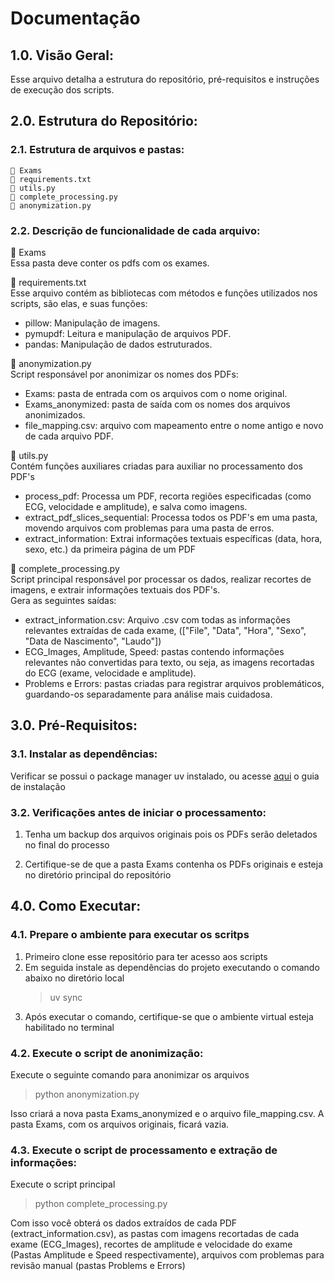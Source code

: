 # Documentação

## 1.0. Visão Geral:  

Esse arquivo detalha a estrutura do repositório, pré-requisitos e instruções de execução dos scripts.  

## 2.0. Estrutura do Repositório:   
  ### 2.1. Estrutura de arquivos e pastas: 
    📁 Exams 
    📁 requirements.txt    
    📁 utils.py  
    📁 complete_processing.py  
    📁 anonymization.py  

  ### 2.2. Descrição de funcionalidade de cada arquivo:  

📁 Exams  
   Essa pasta deve conter os pdfs com os exames.

📁 requirements.txt  
Esse arquivo contém as bibliotecas com métodos e funções utilizados nos scripts, são elas, e suas funções:
- pillow: Manipulação de imagens.
- pymupdf: Leitura e manipulação de arquivos PDF.
- pandas: Manipulação de dados estruturados.

📁 anonymization.py  
Script responsável por anonimizar os nomes dos PDFs:
- Exams: pasta de entrada com os arquivos com o nome original.
- Exams_anonymized: pasta de saída com os nomes dos arquivos anonimizados.
- file_mapping.csv: arquivo com mapeamento entre o nome antigo e novo de cada arquivo PDF.    

📁 utils.py  
Contém funções auxiliares criadas para auxiliar no processamento dos PDF's
- process_pdf: Processa um PDF, recorta regiões especificadas (como ECG, velocidade e amplitude), e salva como imagens.
- extract_pdf_slices_sequential: Processa todos os PDF's em uma pasta, movendo arquivos com problemas para uma pasta de erros.
- extract_information: Extrai informações textuais específicas (data, hora, sexo, etc.) da primeira página de um PDF    
  
📁 complete_processing.py  
Script principal responsável por processar os dados, realizar recortes de imagens, e extrair informações textuais dos PDF's.  
Gera as seguintes saídas:
- extract_information.csv: Arquivo .csv com todas as informações relevantes extraídas de cada exame, (["File", "Data", "Hora", "Sexo", "Data de Nascimento", "Laudo"])
- ECG_Images, Amplitude, Speed: pastas contendo informações relevantes não convertidas para texto, ou seja, as imagens recortadas do ECG (exame, velocidade e amplitude).
- Problems e Errors: pastas criadas para registrar arquivos problemáticos, guardando-os separadamente para análise mais cuidadosa.  
  
## 3.0. Pré-Requisitos:

### 3.1. Instalar as dependências:
Verificar se possui o package manager uv instalado, ou acesse [aqui](https://docs.astral.sh/uv/getting-started/installation/) o guia de instalação

### 3.2. Verificações antes de iniciar o processamento:
1. Tenha um backup dos arquivos originais pois os PDFs serão deletados no final do processo

2. Certifique-se de que a pasta Exams contenha os PDFs originais e esteja no diretório principal do repositório

## 4.0. Como Executar:

### 4.1. Prepare o ambiente para executar os scritps
1. Primeiro clone esse repositório para ter acesso aos scripts
2. Em seguida instale as dependências do projeto executando o comando abaixo no diretório local
   > uv sync
3. Após executar o comando, certifique-se que o ambiente virtual esteja habilitado no terminal

### 4.2. Execute o script de anonimização:

Execute o seguinte comando para anonimizar os arquivos

> python anonymization.py

Isso criará a nova pasta Exams_anonymized e o arquivo file_mapping.csv. A pasta Exams, com os arquivos originais, ficará vazia.


### 4.3. Execute o script de processamento e extração de informações:
   Execute o script principal

> python complete_processing.py

Com isso você obterá os dados extraídos de cada PDF (extract_information.csv), as pastas com imagens recortadas de cada exame (ECG_Images), recortes de amplitude e velocidade do exame (Pastas Amplitude e Speed respectivamente), arquivos com problemas para revisão manual (pastas Problems e Errors)





            
